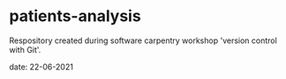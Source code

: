 # patients-analysis

Respository created during software carpentry workshop 'version control with Git'.

date: 22-06-2021
